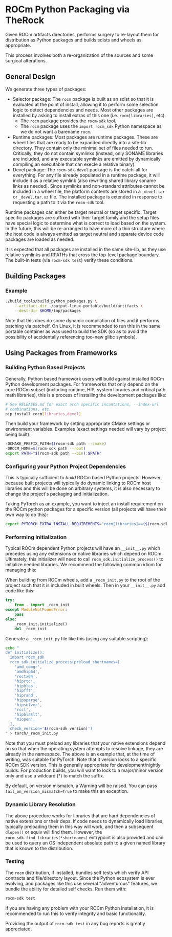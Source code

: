 # ROCm Python Packaging via TheRock

Given ROCm artifacts directories, performs surgery to re-layout them for
distribution as Python packages and builds sdists and wheels as appropriate.

This process involves both a re-organization of the sources and some surgical
alterations.

## General Design

We generate three types of packages:

- Selector package: The `rocm` package is built as an sdist so that it is
  evaluated at the point of install, allowing it to perform some selection logic
  to detect dependencies and needs. Most other packages are installed by
  asking to install extras of this one (i.e. `rocm[libraries]`, etc).
  - The `rocm` package provides the `rocm-sdk` tool.
  - The `rocm` package uses the `import rocm_sdk` Python namespace as we do
    not want a barename `rocm`.
- Runtime packages: Most packages are runtime packages. These are wheel files
  that are ready to be expanded directly into a site-lib directory. They contain
  only the minimal set of files needed to run. Critically, they do not contain
  symlinks (instead, only SONAME libraries are included, and any executable
  symlinks are emitted by dynamically compiling an executable that can execle
  a relative binary).
- Devel package: The `rocm-sdk-devel` package is the catch-all for everything.
  For any file already populated in a runtime package, it will include it as
  a relative symlink (also rewriting shared library soname links as needed).
  Since symlinks and non-standard attributes cannot be included in a wheel file,
  the platform contents are stored in a `_devel.tar` or `_devel.tar.xz` file.
  The installed package is extended in response to requesting a path to it
  via the `rocm-sdk` tool.

Runtime packages can either be target neutral or target specific. Target specific
packages are suffixed with their target family and the setup files have special logic
to determine what is correct to load based on the system. In the future, this
will be re-arranged to have more of a thin structure where the host code is
always emitted as target neutral and separate device code packages are loaded
as needed.

It is expected that all packages are installed in the same site-lib, as they use
relative symlinks and RPATHs that cross the top-level package boundary. The
built-in tests (via `rocm-sdk test`) verify these conditions.

## Building Packages

### Example

```bash
./build_tools/build_python_packages.py \
    --artifact-dir ./output-linux-portable/build/artifacts \
    --dest-dir $HOME/tmp/packages
```

Note that this does do some dynamic compilation of files and it performs
patching via patchelf. On Linux, it is recommended to run this in the same
portable container as was used to build the SDK (so as to avoid the possibility
of accidentally referencing too-new glibc symbols).

## Using Packages from Frameworks

### Building Python Based Projects

Generally, Python based framework users will build against installed ROCm
Python development packages. For frameworks that only depend on the core ROCm
subset (including runtime, HIP, system libraries and critical path math
libraries), this is a process of installing the development packages like:

```bash
# See RELEASES.md for exact arch specific incantations, --index-url
# combinations, etc.
pip install rocm[libraries,devel]
```

Then build your framework by setting appropriate CMake settings or environment
variables. Examples (exact settings needed will vary by project being built):

```bash
-DCMAKE_PREFIX_PATH=$(rocm-sdk path --cmake)
-DROCM_HOME=$(rocm-sdk path --root)
export PATH="$(rocm-sdk path --bin):$PATH"
```

### Configuring your Python Project Dependencies

This is typically sufficient to *build* ROCm based Python projects. However,
because built projects will typically do dynamic linking to ROCm host libraries
and this will be done on arbitrary systems, it is also necessary to change the
project's packaging and initialization.

Taking PyTorch as an example, you want to inject an install requirement on
the ROCm python packages for a specific version (all projects will have their
own way to do this):

```bash
export PYTORCH_EXTRA_INSTALL_REQUIREMENTS="rocm[libraries]=={$(rocm-sdk version)}"
```

### Performing Initialization

Typical ROCm dependent Python projects will have an `__init__.py` which precedes
using any extensions or native libraries which depend on ROCm. Ultimately,
this initializer will need to call `rocm_sdk.initialize_process()` to initialize
needed libraries. We recommend the following common idiom for managing this:

When building from ROCm wheels, add a `_rocm_init.py` to the root of the
project such that it is included in built wheels. Then in your `__init__.py`
add code like this:

```python
try:
    from . import _rocm_init
except ModuleNotFoundError:
    pass
else:
    _rocm_init.initialize()
    del _rocm_init
```

Generate a `_rocm_init.py` file like this (using any suitable scripting):

```bash
echo "
def initialize():
  import rocm_sdk
  rocm_sdk.initialize_process(preload_shortnames=[
    'amd_comgr',
    'amdhip64',
    'roctx64',
    'hiprtc',
    'hipblas',
    'hipfft',
    'hiprand',
    'hipsparse',
    'hipsolver',
    'rccl',
    'hipblaslt',
    'miopen',
  ],
  check_version='$(rocm-sdk version)')
" > torch/_rocm_init.py
```

Note that you must preload any libraries that your native extensions depend on
so that when the operating system attempts to resolve linkage, they are already
in the namespace. The above is an example that, at the time of writing, was
suitable for PyTorch. Note that it version locks to a specific ROCm SDK version.
This is generally appropriate for development/nightly builds. For production
builds, you will want to lock to a major/minor version only and use a wildcard
(\*) to match the suffix.

By default, on version mismatch, a Warning will be raised. You can pass
`fail_on_version_mismatch=True` to make this an exception.

### Dynamic Library Resolution

The above procedure works for libraries that are hard dependencies of native
extensions or their deps. If code needs to dynamically load libraries, typically
preloading them in this way will work, and then a subsequent `dlopen()` or
equiv will find them. However, the `rocm_sdk.find_libraries(*shortnames)`
entrypoint is also provided and can be used to query an OS independent
absolute path to a given named library that is known to the distribution.

### Testing

The `rocm` distribution, if installed, bundles self tests which verify
API contracts and file/directory layout. Since the Python ecosystem is ever
evolving, and packages like this use several "adventurous" features, we
bundle the ability for detailed self checks. Run them with:

```bash
rocm-sdk test
```

If you are having any problem with your ROCm Python installation, it is
recommended to run this to verify integrity and basic functionality.

Providing the output of `rocm-sdk test` in any bug reports is greatly
appreciated.
